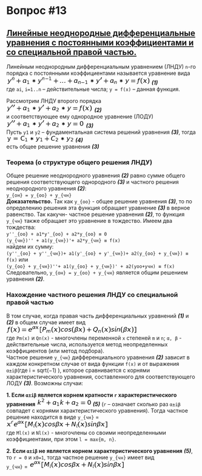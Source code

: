 # Вопрос #13

## [Линейные неоднородные дифференциальные уравнения с постоянными коэффициентами и со специальной правой частью.](https://studfiles.net/preview/4397061/page:7/)

Линейным неоднородным дифференциальным уравнением (ЛНДУ) `n`-го порядка с постоянными коэффициентами называется уравнение вида<br>
![](README_files/render.png) **_(1)_**<br>
где `ai`, `i=1..n` – действительные числа; `y = f(x)` – данная функция.

Рассмотрим ЛНДУ второго порядка<br>
![](README_files/render_1.png) **_(2)_**<br>
и соответствующее ему однородное уравнение (ЛОДУ)<br>
![](README_files/render_2.png) **_(3)_**<br>
Пусть `y1` и `y2` – фундаментальная система решений уравнения **_(3)_**, тогда<br>
![](README_files/render_3.png) **_(4)_**<br>
есть общее решение уравнения **_(3)_**

### Теорема (о структуре общего решения ЛНДУ)

Общее решение неоднородного уравнения **_(2)_** равно сумме общего решения соответствующего однородного **_(3)_** и частного решения неоднородного уравнения **_(2)_**:<br>
`y_{он} = y_{оо} + y_{чн}`<br>
**Доказательство.** Так как `y_{оо}` - общее решение уравнения **_(3)_**, то по определению решения эта функция обращает уравнение **_(3)_** в верное равенство. Так какучн- частное решение уравнения **_(2)_**, то функция `у_{чн}` также обращает это уравнение в тождество. Имеем два тождества:<br>
`у''_{оо} + a1*y'_{оо} + a2*y_{оо} ≡ 0`<br>
`(y_{чн})'' + a1(y_{чн})'+ a2*y_{чн} ≡ f(x)`<br>
найдем их сумму:<br>
`(y''_{оо} + y''_{чн})+ a1(y'_{оо} + y'_{чн})+ a2(y_{оо} + y_{чн}) ≡ f(x)` или<br>
`(y_{оо} + y_{чн})''+ a1(y_{оо} + y_{чн})' + a2(yоо+yчн) ≡ f(x)`<br>
Следовательно, `y_{он} = y_{оо} + y_{чн}` является общим решением уравнения **_(2)_**.

### Нахождение частного решения ЛНДУ со специальной правой частью

В том случае, когда правая часть дифференциальных уравнений **_(1)_** и **_(2)_** в общем случае имеет вид<br>
![](README_files/render_4.png)<br>
где `Pm(x)` и `Qn(x)` - многочлены переменной `x` степеней `m` и `n`; `α, β` - действительные числа, используется метод неопределенных коэффициентов (или метод подбора).<br>
Частное решение `y_{чн}` дифференциального уравнения **_(2)_** зависит в каждом конкретном случае от вида функции `f(x)` и от выражения `α±iβ`(где i = sqrt(−1) ), которое сравнивается с корнями характеристического уравнения, составленного для соответствующего ЛОДУ **_(3)_**. Возможны случаи:

**1. Если `α±iβ` является корнем кратности `r` характеристического уравнения** ![](README_files/render_5.png) **_(5)_** (`r` – означает сколько раз `α±iβ` совпадет с корнями характеристического уравнения). Тогда частное решение находится в виде
`y_{чн}` = ![](README_files/render_6.png)<br>
где `Ml(x)` и `Nl(x)` - многочлены со своими неопределенными коэффициентами, при этом `l = max{m, n}`.

**2. Если `α±iβ` не является корнем характеристического уравнения** **_(5)_**, то `r = 0` и `x0=1`, тогда частное решение `y_{чн}` имеет вид<br>
`y_{чн}` = ![](README_files/render_7.png)
